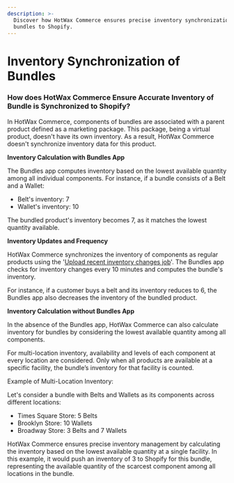 ```yaml
---
description: >-
  Discover how HotWax Commerce ensures precise inventory synchronization of
  bundles to Shopify.
---
```


# Inventory Synchronization of Bundles

### How does HotWax Commerce Ensure Accurate Inventory of Bundle is Synchronized to Shopify?

In HotWax Commerce, components of bundles are associated with a parent product defined as a marketing package. This package, being a virtual product, doesn't have its own inventory. As a result, HotWax Commerce doesn't synchronize inventory data for this product.

**Inventory Calculation with Bundles App**

The Bundles app computes inventory based on the lowest available quantity among all individual components. For instance, if a bundle consists of a Belt and a Wallet:

* Belt's inventory: 7
* Wallet's inventory: 10

The bundled product's inventory becomes 7, as it matches the lowest quantity available.

**Inventory Updates and Frequency**

HotWax Commerce synchronizes the inventory of components as regular products using the '[Upload recent inventory changes job](https://docs.hotwax.co/documents/v/retail-operations/workflow/job-workflows/inventory#upload-recent-inventory-changes)'. The Bundles app checks for inventory changes every 10 minutes and computes the bundle's inventory.

For instance, if a customer buys a belt and its inventory reduces to 6, the Bundles app also decreases the inventory of the bundled product.

**Inventory Calculation without Bundles App**

In the absence of the Bundles app, HotWax Commerce can also calculate inventory for bundles by considering the lowest available quantity among all components.

For multi-location inventory, availability and levels of each component at every location are considered. Only when all products are available at a specific facility, the bundle’s inventory for that facility is counted.

Example of Multi-Location Inventory:

Let's consider a bundle with Belts and Wallets as its components across different locations:

* Times Square Store: 5 Belts
* Brooklyn Store: 10 Wallets
* Broadway Store: 3 Belts and 7 Wallets

HotWax Commerce ensures precise inventory management by calculating the inventory based on the lowest available quantity at a single facility. In this example, it would push an inventory of 3 to Shopify for this bundle, representing the available quantity of the scarcest component among all locations in the bundle.
